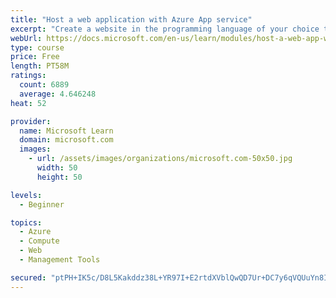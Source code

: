```yaml
---
title: "Host a web application with Azure App service"
excerpt: "Create a website in the programming language of your choice through the hosted web app platform in Azure App Service."
webUrl: https://docs.microsoft.com/en-us/learn/modules/host-a-web-app-with-azure-app-service/
type: course
price: Free
length: PT58M
ratings:
  count: 6889
  average: 4.646248
heat: 52

provider:
  name: Microsoft Learn
  domain: microsoft.com
  images:
    - url: /assets/images/organizations/microsoft.com-50x50.jpg
      width: 50
      height: 50

levels:
  - Beginner

topics:
  - Azure
  - Compute
  - Web
  - Management Tools

secured: "ptPH+IK5c/D8L5Kakddz38L+YR97I+E2rtdXVblQwQD7Ur+DC7y6qVQUuYn8I5abK1Wxqtc8QBVe2Cg/HVQ9IYhieEE1UJGuOHIMZSysPbW+65ip5ixwGyNM9VxAWFgcJhbh0tUE25Rh5ibdDRD5Vd5zVCXAH9LSL8HbxWw9gvALJvnQYkY+WLnGz7o1Vmf4FL4qfjh7NgQEyiE7p2sa+jwG0WLELac3oqYfUuR2+5d/4ZrEohe4kzAjMHnKOSKwveBOddkYu2PwH4MEhYOB+XCsUyEEx6IerYJAjGdUSiHRvUX4FIcz+cCghl35xuWiD1yt4n9/dXl/9zdh3JVTQA6hV2tVqFco8eJL9hLD6e6xVdNSsSmksumWZRPxOpcozSDrTcWOYQHdx4jeSmkj6oUgZcJFMI1NexVU55cFW6M=;Qm/W2/ttdguLt8lBeEFB8Q=="
---
```



